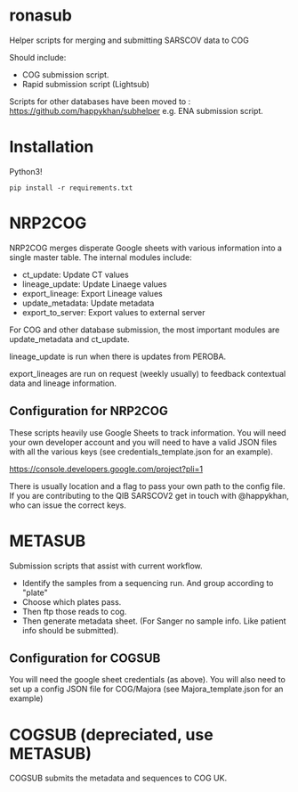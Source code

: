 # ronasub
Helper scripts for merging and submitting SARSCOV data to  COG

Should include:

* COG submission script.
* Rapid submission script (Lightsub)

Scripts for other databases have been moved to : https://github.com/happykhan/subhelper
e.g. ENA submission script.

# Installation
Python3! 

```
pip install -r requirements.txt
```

# NRP2COG

NRP2COG merges disperate Google sheets with various information into a single master table.
The internal modules include: 

* ct_update: Update CT values
* lineage_update: Update Linaege values
* export_lineage: Export Lineage values
* update_metadata: Update metadata
* export_to_server: Export values to external server

For COG and other database submission, the most important modules are update_metadata and ct_update. 

lineage_update is run when there is updates from PEROBA. 

export_lineages are run on request (weekly usually) to feedback contextual data and lineage information.


## Configuration for NRP2COG
These scripts heavily use Google Sheets to track information. You will need your own developer account and you
 will need to have a valid JSON files with all the various keys (see credentials_template.json for an example). 
 
https://console.developers.google.com/project?pli=1

There is usually location and a flag to pass your own path to the config file. If you are contributing to 
the QIB SARSCOV2 get in touch with @happykhan, who can issue the correct keys. 

# METASUB 

Submission scripts that assist with current workflow.

* Identify the samples from a sequencing run. And group according to "plate"
* Choose which plates pass. 
* Then ftp those reads to cog. 
* Then generate metadata sheet. (For Sanger no sample info. Like patient info should be submitted).

## Configuration for COGSUB
You will need the google sheet credentials (as above). You will also need to set up a config JSON file for COG/Majora (see Majora_template.json for an example)

# COGSUB (depreciated, use METASUB)
COGSUB submits the metadata and sequences to COG UK. 

